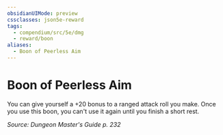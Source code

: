 ```yaml
---
obsidianUIMode: preview
cssclasses: json5e-reward
tags:
  - compendium/src/5e/dmg
  - reward/boon
aliases:
  - Boon of Peerless Aim
---
```

# Boon of Peerless Aim

You can give yourself a +20 bonus to a ranged attack roll you make. Once you use this boon, you can't use it again until you finish a short rest.

*Source: Dungeon Master's Guide p. 232*
